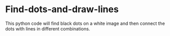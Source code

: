 # Find-dots-and-draw-lines
This python code will find black dots on a white image and then connect the dots with lines in different combinations.
